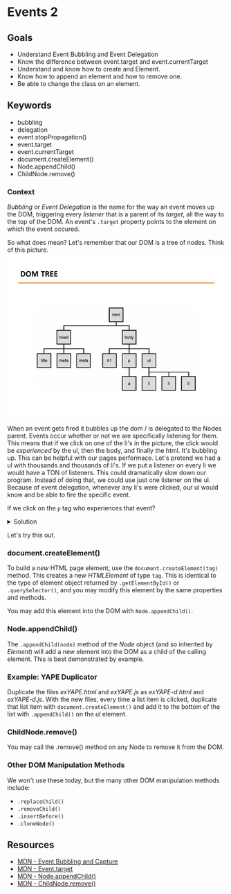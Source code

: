 # Events 2

## Goals
* Understand Event Bubbling and Event Delegation
* Know the difference between event.target and event.currentTarget
* Understand and know how to create and Element.
* Know how to append an element and how to remove one.
* Be able to change the class on an element. 

## Keywords

- bubbling
- delegation
- event.stopPropagation()
- event.target
- event.currentTarget
- document.createElement()
- Node.appendChild()
- ChildNode.remove()


### **Context**

*Bubbling* or *Event Delegation* is the name for the way an event moves up the DOM, triggering
every *listener* that is a parent of its *target*, all the way to the
top of the DOM. An event's `.target` property points to the element on which the event occured.

So what does mean? Let's remember that our DOM is a tree of nodes. Think of this picture. 
![dom](dom_tree_events.jpg)

When an event gets fired it bubbles up the dom / is delegated to the Nodes parent. Events occur whether or not we are specifically listening for them. This means that if we click on one of the li's in the picture, the click would be _experienced_ by the ul, then the body, and finally the html. It's bubbling up. This can be helpful with our pages performace. Let's pretend we had a ul with thousands and thousands of li's. If we put a listener on every li we would have a TON of listeners. This could dramatically slow down our program. Instead of doing that, we could use just one listener on the ul. Because of event delegation, whenever any li's were clicked, our ul would know and be able to fire the specific event. 

If we click on the `p` tag who experiences that event? 

<details>
  <summary>
    Solution
  </summary>
  The `p` tag, then the `body`, and finally the `html`. 
</details>

Let's try this out.

### **document.createElement()**

To build a *new* HTML page element, use the `document.createElement(tag)`
method. This creates a new *HTMLElement* of type `tag`. This is identical
to the type of element object returned by `.getElementById()` or
`.querySelector()`, and you may modify this element by the same properties
and methods.

You may add this element into the DOM with `Node.appendChild()`.

### **Node.appendChild()**

The `.appendChild(node)` method of the *Node* object (and so inherited by
*Element*) will add a new element into the DOM as a child of the calling
element. This is best demonstrated by example.

### **Example: YAPE Duplicator**

Duplicate the files *exYAPE.html* and *exYAPE.js* as *exYAPE-d.html* and
*exYAPE-d.js*. With the new files, every time a list item is clicked,
duplicate that list item with `document.createElement()` and add it to the bottom of the list with `.appendChild()` on the *ul* element.

### **ChildNode.remove()**

You may call the .remove() method on any Node to remove it from the DOM.

### **Other DOM Manipulation Methods**

We won't use these today, but the many other DOM manipulation methods
include:

- `.replaceChild()`
- `.removeChild()`
- `.insertBefore()`
- `.cloneNode()`


## Resources

- [MDN - Event Bubbling and Capture](https://developer.mozilla.org/en-US/docs/Learn/JavaScript/Building_blocks/Events#Event_bubbling_and_capture)
- [MDN - Event.target](https://developer.mozilla.org/en-US/docs/Web/API/Event/target)
- [MDN - Node.appendChild()](https://developer.mozilla.org/en-US/docs/Web/API/Node/appendChild)
- [MDN - ChildNode.remove()](https://developer.mozilla.org/en-US/docs/Web/API/ChildNode/remove)

